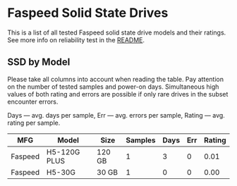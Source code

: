 Faspeed Solid State Drives
==========================

This is a list of all tested Faspeed solid state drive models and their ratings. See
more info on reliability test in the [README](https://github.com/linuxhw/SMART).

SSD by Model
------------

Please take all columns into account when reading the table. Pay attention on the
number of tested samples and power-on days. Simultaneous high values of both rating
and errors are possible if only rare drives in the subset encounter errors.

Days   — avg. days per sample,
Err    — avg. errors per sample,
Rating — avg. rating per sample.

| MFG       | Model              | Size   | Samples | Days  | Err   | Rating |
|-----------|--------------------|--------|---------|-------|-------|--------|
| Faspeed   | H5-120G PLUS       | 120 GB | 1       | 3     | 0     | 0.01   |
| Faspeed   | H5-30G             | 30 GB  | 1       | 0     | 0     | 0.00   |
